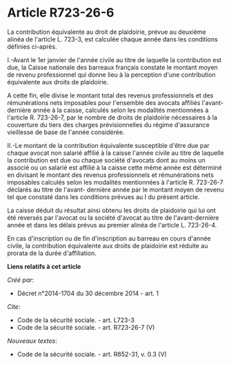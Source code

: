 # Article R723-26-6

La contribution équivalente au droit de plaidoirie, prévue au deuxième alinéa de l'article L. 723-3, est calculée chaque
année dans les conditions définies ci-après. 

I.-Avant le 1er janvier de l'année civile au titre de laquelle la contribution est due, la Caisse nationale des barreaux
français constate le montant moyen de revenu professionnel qui donne lieu à la perception d'une contribution équivalente aux
droits de plaidoirie. 

A cette fin, elle divise le montant total des revenus professionnels et des rémunérations nets imposables pour l'ensemble des
avocats affiliés l'avant-dernière année à la caisse, calculés selon les modalités mentionnées à l'article R. 723-26-7, par le
nombre de droits de plaidoirie nécessaires à la couverture du tiers des charges prévisionnelles du régime d'assurance
vieillesse de base de l'année considérée. 

II.-Le montant de la contribution équivalente susceptible d'être due par chaque avocat non salarié affilié à la caisse
l'année civile au titre de laquelle la contribution est due ou chaque société d'avocats dont au moins un associé ou un
salarié est affilié à la caisse cette même année est déterminé en divisant le montant des revenus professionnels et
rémunérations nets imposables calculés selon les modalités mentionnées à l'article R. 723-26-7 déclarés au titre de l'avant-
dernière année par le montant moyen de revenu tel que constaté dans les conditions prévues au I du présent article. 

La caisse déduit du résultat ainsi obtenu les droits de plaidoirie qui lui ont été reversés par l'avocat ou la société
d'avocat au titre de l'avant-dernière année et dans les délais prévus au premier alinéa de l'article L. 723-26-4. 

En cas d'inscription ou de fin d'inscription au barreau en cours d'année civile, la contribution équivalente aux droits de
plaidoirie est réduite au prorata de la durée d'affiliation.

**Liens relatifs à cet article**

_Créé par_:

  - Décret n°2014-1704 du 30 décembre 2014 - art. 1

_Cite_:

  - Code de la sécurité sociale. - art. L723-3
  - Code de la sécurité sociale. - art. R723-26-7 (V)

_Nouveaux textes_:

  - Code de la sécurité sociale. - art. R652-31, v. 0.3 (V)
